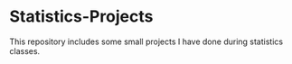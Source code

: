 # Statistics-Projects
This repository includes some small projects I have done during statistics classes. 
